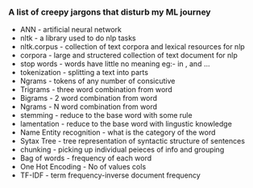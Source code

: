 ### A list of creepy jargons that disturb my ML journey

- ANN - artificial neural network
- nltk - a library used to do nlp tasks
- nltk.corpus - collection of text corpora and lexical resources for nlp
- corpora - large and structered collection of text document for nlp
- stop words - words have little no meaning eg:- in , and ...
- tokenization - splitting a text into parts
- Ngrams - tokens of any number of consicutive
- Trigrams - three word combination from word
- Bigrams - 2 word combination from word
- Ngrams - N word combination from word
- stemming - reduce to the base word with some rule
- lamentation - reduce to the base word with lingustic knowledge
- Name Entity recognition - what is the category of the word
- Sytax Tree - tree representation of syntactic structure of sentences
- chunking - picking up individual peieces of info and grouping
- Bag of words - frequency of each word
- One Hot Encoding - No of values cols
- TF-IDF - term frequency-inverse document frequency 
